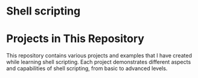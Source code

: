 # Shell scripting
# Projects in This Repository

This repository contains various projects and examples that I have created while learning shell scripting. Each project demonstrates different aspects and capabilities of shell scripting, from basic to advanced levels.
